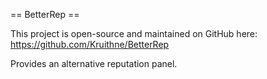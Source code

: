 == BetterRep ==

This project is open-source and maintained on GitHub here: https://github.com/Kruithne/BetterRep

Provides an alternative reputation panel.